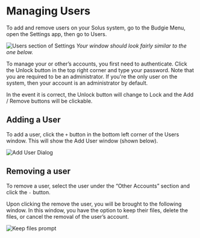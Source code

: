 # Managing Users

To add and remove users on your Solus system, go to the Budgie Menu, open the Settings app, then go to Users.

![Users section of Settings](images/help-center/configuration/managing-users/settings-users.jpg)
*Your window should look fairly similar to the one below.*

To manage your or other’s accounts, you first need to authenticate. Click the Unlock button in the top right corner and type your password. Note that you are required to be an administrator. If you're the only user on 
the system, then your account is an administrator by default.

In the event it is correct, the Unlock button will change to Lock and the Add / Remove buttons will be clickable.

## Adding a User

To add a user, click the `+` button in the bottom left corner of the Users window. This will show the Add User window (shown below).

![Add User Dialog](images/help-center/configuration/managing-users/add-user-dialog.png)

## Removing a user

To remove a user, select the user under the “Other Accounts” section and click the `-` button.

Upon clicking the remove the user, you will be brought to the following window. In this window, you have the option to keep their files, delete the files, or cancel the removal of the user’s account.

![Keep files prompt](images/help-center/configuration/managing-users/keep-files-prompt.jpg)
